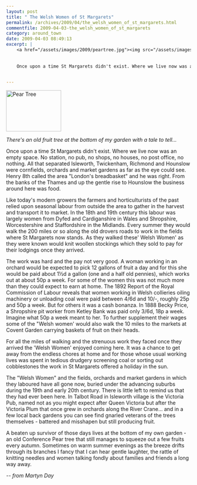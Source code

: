 ```yaml
---
layout: post
title: " The Welsh Women of St Margarets"
permalink: /archives/2009/04/the_welsh_women_of_st_margarets.html
commentfile: 2009-04-03-the_welsh_women_of_st_margarets
category: around_town
date: 2009-04-03 08:49:13
excerpt: |
    <a href="/assets/images/2009/peartree.jpg"><img src="/assets/images/2009/peartree-thumb.jpg" width="150" height="112" alt="Pear Tree" class="photo right" /></a>
    
    
    Once upon a time St Margarets didn't exist. Where we live now was an empty space. No station, no pub, no shops, no houses, no post office, no nothing. All that separated Isleworth, Twickenham, Richmond and Hounslow were cornfields, orchards and market gardens as far as the eye could see. Henry 8th called the area "London's breadbasket" and he was right. From the banks of the Thames and up the gentle rise to Hounslow the business around here was food.
    

---
```


<a href="/assets/images/2009/peartree.jpg"><img src="/assets/images/2009/peartree-thumb.jpg" width="150" height="112" alt="Pear Tree" class="photo right" /></a>

*There's an old fruit tree at the bottom of my garden with a tale to tell...*

Once upon a time St Margarets didn't exist. Where we live now was an empty space. No station, no pub, no shops, no houses, no post office, no nothing. All that separated Isleworth, Twickenham, Richmond and Hounslow were cornfields, orchards and market gardens as far as the eye could see. Henry 8th called the area "London's breadbasket" and he was right. From the banks of the Thames and up the gentle rise to Hounslow the business around here was food.

Like today's modern growers the farmers and horticulturists of the past relied upon seasonal labour from outside the area to gather in the harvest and transport it to market. In the 18th and 19th century this labour was largely women from Dyfed and Cardiganshire in Wales and Shropshire, Worcestershire and Staffordshire in the Midlands. Every summer they would walk the 200 miles or so along the old drovers roads to work in the fields where St Margarets now stands. As they walked these' Welsh Women' as they were known would knit woollen stockings which they sold to pay for their lodgings once they arrived.

The work was hard and the pay not very good. A woman working in an orchard would be expected to pick 12 gallons of fruit a day and for this she would be paid about 1&frac12;d a gallon (one and a half old pennies), which works out at about 50p a week. For some of the women this was not much more than they could expect to earn at home. The 1892 Report of the Royal Commission of Labour reveals that women working in Welsh collieries oiling machinery or unloading coal were paid between 4/6d and 10/-, roughly 25p and 50p a week. But for others it was a cash bonanza. In 1888 Becky Price, a Shropshire pit worker from Ketley Bank was paid only 3/6d, 18p a week. Imagine what 50p a week meant to her. To further supplement their wages some of the "Welsh women' would also walk the 10 miles to the markets at Covent Garden carrying baskets of fruit on their heads.

For all the miles of walking and the strenuous work they faced once they arrived the 'Welsh Women' enjoyed coming here. It was a chance to get away from the endless chores at home and for those whose usual working lives was spent in tedious drudgery screening coal or sorting out cobblestones the work in St Margarets offered a holiday in the sun.

The "Welsh Women" and the fields, orchards and market gardens in which they laboured have all gone now, buried under the advancing suburbs during the 19th and early 20th century. There is little left to remind us that they had ever been here. In Talbot Road in Isleworth village is the Victoria Pub, named not as you might expect after Queen Victoria but after the Victoria Plum that once grew in orchards along the River Crane... and in a few local back gardens you can see find gnarled veterans of the trees themselves - battered and misshapen but still producing fruit.

A beaten up survivor of those days lives at the bottom of my own garden - an old Conference Pear tree that still manages to squeeze out a few fruits every autumn. Sometimes on warm summer evenings as the breeze drifts through its branches I fancy that I can hear gentle laughter, the rattle of knitting needles and women talking fondly about families and friends a long way away.

<cite>-- from Martyn Day</cite>
